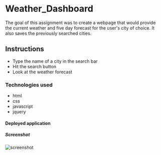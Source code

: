 # Weather_Dashboard

The goal of this assignment was to create a webpage that would provide the current weather and five day forecast for the user's city of choice. It also saves the previously searched cities.

## Instructions

- Type the name of a city in the search bar
- Hit the search button
- Look at the weather forecast

### Technologies used

- html
- css
- javascript
- jquery

#### Deployed application

##### Screenshot

![screenshot](Assets/sceenshot.png)
